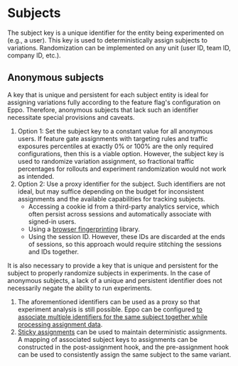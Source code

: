 # Subjects

The subject key is a unique identifier for the entity being experimented on (e.g., a user). This key is used to deterministically assign subjects to variations. Randomization can be implemented on any unit (user ID, team ID, company ID, etc.).

## Anonymous subjects

A key that is unique and persistent for each subject entity is ideal for assigning variations fully according to the feature flag's configuration on Eppo. Therefore, anonymous subjects that lack such an identifier necessitate special provisions and caveats. 

1. Option 1: Set the subject key to a constant value for all anonymous users. If feature gate assignments with targeting rules and traffic exposures percentiles at exactly 0% or 100% are the only required configurations, then this is a viable option. However, the subject key is used to randomize variation assignment, so fractional traffic percentages for rollouts and experiment randomization would not work as intended.
2. Option 2: Use a proxy identifier for the subject. Such identifiers are not ideal, but may suffice depending on the budget for inconsistent assignments and the available capabilities for tracking subjects.
    * Accessing a cookie id from a third-party analytics service, which often persist across sessions and automatically associate with signed-in users.
    * Using a [browser fingerprinting](https://en.wikipedia.org/wiki/Device_fingerprint#Browser_fingerprint) library.
    * Using the session ID. However, these IDs are discarded at the ends of sessions, so this approach would require stitching the sessions and IDs together.

It is also necessary to provide a key that is unique and persistent for the subject to properly randomize subjects in experiments. In the case of anonymous subjects, a lack of a unique and persistent identifier does not necessarily negate the ability to run experiments.

1. The aforementioned identifiers can be used as a proxy so that experiment analysis is still possible. Eppo can be configured [to associate multiple identifiers for the same subject together while processing assignment data](/guides/advanced-experimentation/anonymous-explainer/#assignment-logs-with-multiple-identifiers).
2. [Sticky assignments](/feature-flagging/concepts/sticky-flags) can be used to maintain deterministic assignments. A mapping of associated subject keys to assignments can be constructed in the post-assignment hook, and the pre-assignment hook can be used to consistently assign the same subject to the same variant.
